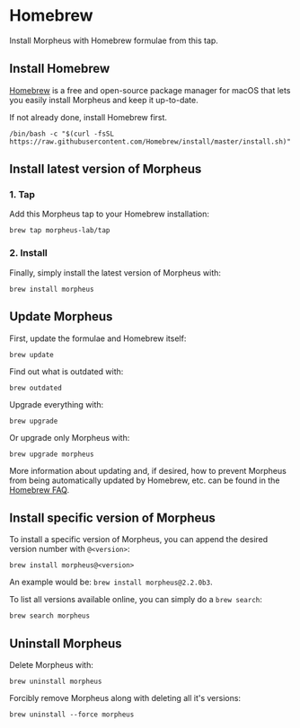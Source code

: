 # Homebrew

Install Morpheus with Homebrew formulae from this tap.

## Install Homebrew

[Homebrew](https://brew.sh/) is a free and open-source package manager for macOS that lets you easily install Morpheus and keep it up-to-date.

If not already done, install Homebrew first.

    /bin/bash -c "$(curl -fsSL https://raw.githubusercontent.com/Homebrew/install/master/install.sh)"

## Install latest version of Morpheus

### 1. Tap

Add this Morpheus tap to your Homebrew installation:

    brew tap morpheus-lab/tap

### 2. Install

Finally, simply install the latest version of Morpheus with:

    brew install morpheus

## Update Morpheus

First, update the formulae and Homebrew itself:

    brew update

Find out what is outdated with:

    brew outdated

Upgrade everything with:

    brew upgrade

Or upgrade only Morpheus with:

    brew upgrade morpheus

More information about updating and, if desired, how to prevent Morpheus from being automatically updated by Homebrew, etc. can be found in the [Homebrew FAQ](https://docs.brew.sh/FAQ).

## Install specific version of Morpheus

To install a specific version of Morpheus, you can append the desired version number with ```@<version>```:

    brew install morpheus@<version>

An example would be: ```brew install morpheus@2.2.0b3```.

To list all versions available online, you can simply do a ```brew search```:

    brew search morpheus

## Uninstall Morpheus

Delete Morpheus with:

    brew uninstall morpheus

Forcibly remove Morpheus along with deleting all it's versions:

    brew uninstall --force morpheus